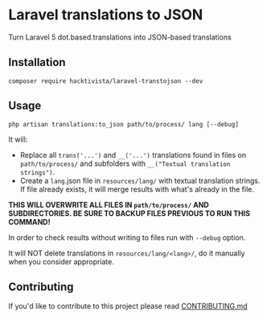 # Laravel translations to JSON

Turn Laravel 5 dot.based.translations into JSON-based translations

## Installation

```
composer require hacktivista/laravel-transtojson --dev
```

## Usage

```
php artisan translations:to_json path/to/process/ lang [--debug]
```

It will:
- Replace all `trans('...')` and `__('...')` translations found in files on `path/to/process/` and subfolders with `__("Textual translation strings")`.
- Create a `lang`.json  file in `resources/lang/` with textual translation strings. If file already exists, it will merge results with what's already in the file.

**THIS WILL OVERWRITE ALL FILES IN `path/to/process/` AND SUBDIRECTORIES. BE SURE TO BACKUP FILES PREVIOUS TO RUN THIS COMMAND!**

In order to check results without writing to files run with `--debug` option.

It will NOT delete translations in `resources/lang/<lang>/`, do it manually when you consider appropriate.

## Contributing

If you'd like to contribute to this project please read [CONTRIBUTING.md](CONTRIBUTING.md)
